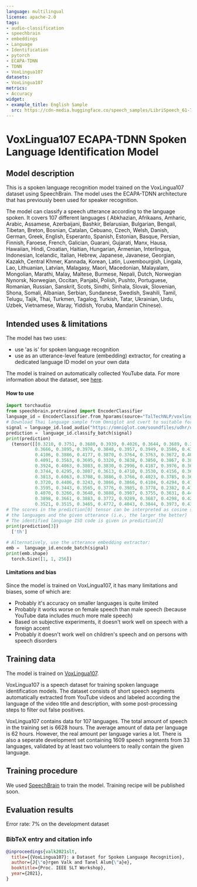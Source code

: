 ```yaml
---
language: multilingual
license: apache-2.0
tags:
- audio-classification
- speechbrain
- embeddings
- Language
- Identification
- pytorch
- ECAPA-TDNN
- TDNN
- VoxLingua107
datasets:
- VoxLingua107
metrics:
- Accuracy
widget:
- example_title: English Sample
  src: https://cdn-media.huggingface.co/speech_samples/LibriSpeech_61-70968-0000.flac
---
```


# VoxLingua107 ECAPA-TDNN Spoken Language Identification Model

## Model description

This is a spoken language recognition model trained on the VoxLingua107 dataset using SpeechBrain.
The model uses the ECAPA-TDNN architecture that has previously been used for speaker recognition.

The model can classify a speech utterance according to the language spoken.
It covers 107 different languages (
Abkhazian, 
Afrikaans, 
Amharic, 
Arabic, 
Assamese, 
Azerbaijani, 
Bashkir, 
Belarusian, 
Bulgarian, 
Bengali, 
Tibetan, 
Breton, 
Bosnian, 
Catalan, 
Cebuano, 
Czech, 
Welsh, 
Danish, 
German, 
Greek, 
English, 
Esperanto, 
Spanish, 
Estonian, 
Basque, 
Persian, 
Finnish, 
Faroese, 
French, 
Galician, 
Guarani, 
Gujarati, 
Manx, 
Hausa, 
Hawaiian, 
Hindi, 
Croatian, 
Haitian, 
Hungarian, 
Armenian, 
Interlingua, 
Indonesian, 
Icelandic, 
Italian, 
Hebrew, 
Japanese, 
Javanese, 
Georgian, 
Kazakh, 
Central Khmer, 
Kannada, 
Korean, 
Latin, 
Luxembourgish, 
Lingala, 
Lao, 
Lithuanian, 
Latvian, 
Malagasy, 
Maori, 
Macedonian, 
Malayalam, 
Mongolian, 
Marathi, 
Malay, 
Maltese, 
Burmese, 
Nepali, 
Dutch, 
Norwegian Nynorsk, 
Norwegian, 
Occitan, 
Panjabi, 
Polish, 
Pushto, 
Portuguese, 
Romanian, 
Russian, 
Sanskrit, 
Scots, 
Sindhi, 
Sinhala, 
Slovak, 
Slovenian, 
Shona, 
Somali, 
Albanian, 
Serbian, 
Sundanese, 
Swedish, 
Swahili, 
Tamil, 
Telugu, 
Tajik, 
Thai, 
Turkmen, 
Tagalog, 
Turkish, 
Tatar, 
Ukrainian, 
Urdu, 
Uzbek, 
Vietnamese, 
Waray, 
Yiddish, 
Yoruba, 
Mandarin Chinese).

## Intended uses & limitations

The model has two uses:

  - use 'as is' for spoken language recognition
  - use as an utterance-level feature (embedding) extractor, for creating a dedicated language ID model on your own data
  
The model is trained on automatically collected YouTube data. For more 
information about the dataset, see [here](http://bark.phon.ioc.ee/voxlingua107/).


#### How to use

```python
import torchaudio
from speechbrain.pretrained import EncoderClassifier
language_id = EncoderClassifier.from_hparams(source="TalTechNLP/voxlingua107-epaca-tdnn", savedir="tmp")
# Download Thai language sample from Omniglot and cvert to suitable form
signal = language_id.load_audio("https://omniglot.com/soundfiles/udhr/udhr_th.mp3")
prediction =  language_id.classify_batch(signal)
print(prediction)
  (tensor([[0.3210, 0.3751, 0.3680, 0.3939, 0.4026, 0.3644, 0.3689, 0.3597, 0.3508,
           0.3666, 0.3895, 0.3978, 0.3848, 0.3957, 0.3949, 0.3586, 0.4360, 0.3997,
           0.4106, 0.3886, 0.4177, 0.3870, 0.3764, 0.3763, 0.3672, 0.4000, 0.4256,
           0.4091, 0.3563, 0.3695, 0.3320, 0.3838, 0.3850, 0.3867, 0.3878, 0.3944,
           0.3924, 0.4063, 0.3803, 0.3830, 0.2996, 0.4187, 0.3976, 0.3651, 0.3950,
           0.3744, 0.4295, 0.3807, 0.3613, 0.4710, 0.3530, 0.4156, 0.3651, 0.3777,
           0.3813, 0.6063, 0.3708, 0.3886, 0.3766, 0.4023, 0.3785, 0.3612, 0.4193,
           0.3720, 0.4406, 0.3243, 0.3866, 0.3866, 0.4104, 0.4294, 0.4175, 0.3364,
           0.3595, 0.3443, 0.3565, 0.3776, 0.3985, 0.3778, 0.2382, 0.4115, 0.4017,
           0.4070, 0.3266, 0.3648, 0.3888, 0.3907, 0.3755, 0.3631, 0.4460, 0.3464,
           0.3898, 0.3661, 0.3883, 0.3772, 0.9289, 0.3687, 0.4298, 0.4211, 0.3838,
           0.3521, 0.3515, 0.3465, 0.4772, 0.4043, 0.3844, 0.3973, 0.4343]]), tensor([0.9289]), tensor([94]), ['th'])
# The scores in the prediction[0] tensor can be interpreted as cosine scores between
# the languages and the given utterance (i.e., the larger the better)
# The identified language ISO code is given in prediction[3]
print(prediction[3])
  ['th']
  
# Alternatively, use the utterance embedding extractor:
emb =  language_id.encode_batch(signal)
print(emb.shape)
  torch.Size([1, 1, 256])
```

#### Limitations and bias

Since the model is trained on VoxLingua107, it has many limitations and biases, some of which are:

 - Probably it's accuracy on smaller languages  is quite limited
 - Probably it works worse on female speech than male speech (because YouTube data includes much more male speech)
 - Based on subjective experiments, it doesn't work well on speech with a foreign accent
 - Probably it doesn't work well on children's speech and on persons with speech disorders


## Training data

The model is trained on [VoxLingua107](http://bark.phon.ioc.ee/voxlingua107/).

VoxLingua107 is a speech dataset for training spoken language identification models. 
The dataset consists of short speech segments automatically extracted from YouTube videos and labeled according the language of the video title and description, with some post-processing steps to filter out false positives.

VoxLingua107 contains data for 107 languages. The total amount of speech in the training set is 6628 hours. 
The average amount of data per language is 62 hours. However, the real amount per language varies a lot. There is also a seperate development set containing 1609 speech segments from 33 languages, validated by at least two volunteers to really contain the given language.

## Training procedure

We used [SpeechBrain](https://github.com/speechbrain/speechbrain) to train the model.
Training recipe will be published soon.

## Evaluation results

Error rate: 7% on the development dataset


### BibTeX entry and citation info

```bibtex
@inproceedings{valk2021slt,
  title={{VoxLingua107}: a Dataset for Spoken Language Recognition},
  author={J{\"o}rgen Valk and Tanel Alum{\"a}e},
  booktitle={Proc. IEEE SLT Workshop},
  year={2021},
}
```
